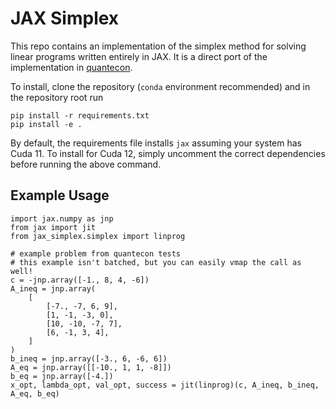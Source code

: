 # JAX Simplex
This repo contains an implementation of the simplex method for solving linear programs written entirely in JAX. It is a direct port of the implementation in [quantecon](https://github.com/QuantEcon/QuantEcon.py/tree/main/quantecon/optimize).

To install, clone the repository (`conda` environment recommended) and in the repository root run
```
pip install -r requirements.txt
pip install -e .
```
By default, the requirements file installs `jax` assuming your system has Cuda 11. To install for Cuda 12, simply uncomment the correct dependencies before running the above command.

## Example Usage
```
import jax.numpy as jnp
from jax import jit
from jax_simplex.simplex import linprog

# example problem from quantecon tests
# this example isn't batched, but you can easily vmap the call as well!
c = -jnp.array([-1., 8, 4, -6])
A_ineq = jnp.array(
    [
        [-7., -7, 6, 9],
        [1, -1, -3, 0],
        [10, -10, -7, 7],
        [6, -1, 3, 4],
    ]
)
b_ineq = jnp.array([-3., 6, -6, 6])
A_eq = jnp.array([[-10., 1, 1, -8]])
b_eq = jnp.array([-4.])
x_opt, lambda_opt, val_opt, success = jit(linprog)(c, A_ineq, b_ineq, A_eq, b_eq)
```